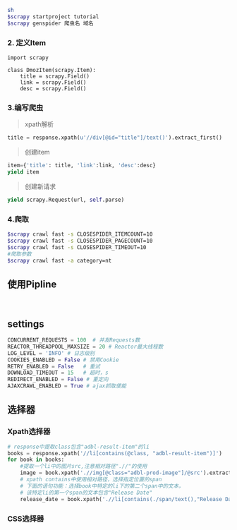 ```sh
sh
$scrapy startproject tutorial
$scrapy genspider 爬虫名 域名
```
### 2. 定义Item

```
import scrapy

class DmozItem(scrapy.Item):
    title = scrapy.Field()
    link = scrapy.Field()
    desc = scrapy.Field()
```


### 3.编写爬虫
> xpath解析
```python
title = response.xpath(u'//div[@id="title"]/text()').extract_first()
```
> 创建item
```python
item={'title': title, 'link':link, 'desc':desc}
yield item
```

> 创建新请求
```python
yield scrapy.Request(url, self.parse)
```

### 4.爬取

```bash
$scrapy crawl fast -s CLOSESPIDER_ITEMCOUNT=10
$scrapy crawl fast -s CLOSESPIDER_PAGECOUNT=10
$scrapy crawl fast -s CLOSESPIDER_TIMEOUT=10
#爬取参数
$scrapy crawl fast -a category=nt
```

## 使用Pipline
 
## settings
```python
CONCURRENT_REQUESTS = 100  # 并发Requests数
REACTOR_THREADPOOL_MAXSIZE = 20 # Reactor最大线程数
LOG_LEVEL = 'INFO' # 日志级别
COOKIES_ENABLED = False # 禁用Cookie
RETRY_ENABLED = False   # 重试
DOWNLOAD_TIMEOUT = 15   # 超时，s
REDIRECT_ENABLED = False # 重定向
AJAXCRAWL_ENABLED = True # ajax抓取使能
```

## 选择器
### Xpath选择器
```python
# response中提取class包含"adbl-result-item"的li
books = response.xpath('//li[contains(@class, "adbl-result-item")]')
for book in books:
    #提取一个li中的图片src,注意相对路径".//"的使用
    image = book.xpath('.//img[@class="adbl-prod-image"]/@src').extract_first() or ""
    # xpath contains中使用相对路径，选择指定位置的span
    # 下面的语句功能：选择book中特定的li下的第二个span中的文本，
    # 该特定li的第一个span的文本包含"Release Date"
    release_date = book.xpath('.//li[contains(./span/text(),"Release Date")]/span[2]/text()').extract_first() or ''
```

### CSS选择器
